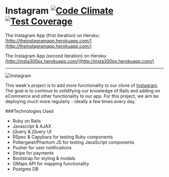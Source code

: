 # Instagram [![Code Climate](https://codeclimate.com/repos/53fa725fe30ba058b601fe7c/badges/1f80d28c3f2aa19029fa/gpa.svg)](https://codeclimate.com/repos/53fa725fe30ba058b601fe7c/feed) [![Test Coverage](https://codeclimate.com/repos/53fa725fe30ba058b601fe7c/badges/1f80d28c3f2aa19029fa/coverage.svg)](https://codeclimate.com/repos/53fa725fe30ba058b601fe7c/feed)
The Instagram App (first iteration) on Heroku: [http://theinstagramapp.herokuapp.com/](http://theinstagramapp.herokuapp.com/)

The Instagram App (second iteration) on Heroku: [http://insta300px.herokuapp.com/](http://insta300px.herokuapp.com/)
___

![Instagram](http://www.esato.com/gfx/news/img/facebook-buys-instagram_1334005838.jpg)

This week's project is to add more functionality to our clone of [Instagram](http://instagram.com). The goal is to continue to solidifying our knowledge of Rails and adding on eCommerce and other functionality to our app. 
For this project, we aim be deploying much more regularly - ideally a few times every day.

###Technologies Used

* Ruby on Rails
* Javascript & AJAX
* jQuery & jQuery UI
* RSpec & Capybara for testing Ruby components
* Poltergeist/Phantom JS for testing JavaScript components
* Pusher for user notifications
* Stripe for payments
* Bootstrap for styling & modals
* GMaps API for mapping functionality
* Postgres DB

